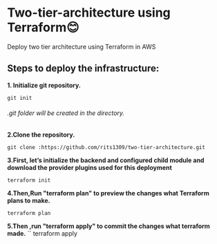 # Two-tier-architecture using Terraform😊
Deploy two tier architecture using Terraform in AWS
## Steps to deploy the infrastructure:
**1. Initialize git repository.**
```
git init
```
###### .git folder will be created in the directory.
**2.Clone the repository.**
```
git clone :https://github.com/rits1309/two-tier-architecture.git
```
**3.First, let’s initialize the backend and configured child module and download the provider plugins used for this deployment**
```
terraform init
```
**4.Then,Run "terraform plan" to preview the changes what Terraform plans to make.**
```
terraform plan
```
**5.Then ,run "terraform apply" to commit the changes what terraform made.**
``
terraform apply
```


